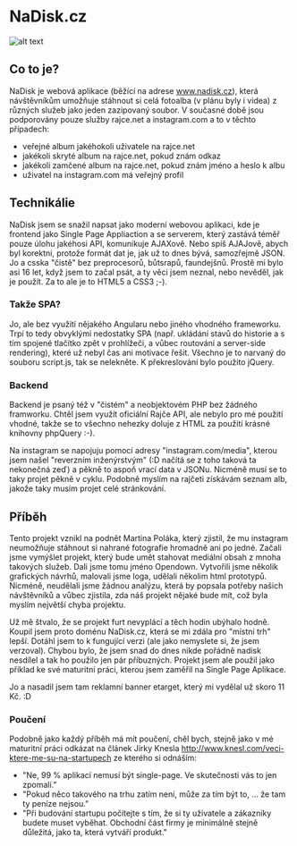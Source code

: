 # NaDisk.cz

![alt text](http://g.recordit.co/VaicIPFUyt.gif "Jak to funguje")

## Co to je?

NaDisk je webová aplikace (běžící na adrese www.nadisk.cz), která návštěvníkům
umožňuje stáhnout si celá fotoalba (v plánu byly i videa) z různých služeb jako
jeden zazipovaný soubor. V současné době jsou podporovány pouze služby
rajce.net a instagram.com a to v těchto případech:
- veřejné album jakéhokoli uživatele na rajce.net
- jakékoli skryté album na rajce.net, pokud znám odkaz
- jakékoli zamčené album na rajce.net, pokud znám jméno a heslo k albu
- uživatel na instagram.com má veřejný profil

## Technikálie
NaDisk jsem se snažil napsat jako moderní webovou aplikaci, kde je frontend jako
Single Page Appliaction a se serverem, který zastává téměř pouze úlohu jakéhosi
API, komunikuje AJAXově. Nebo spíš AJAJově, abych byl korektní, protože formát dat
je, jak už to dnes bývá, samozřejmě JSON. Jo a csska "čistě" bez preprocesorů,
bůtsrapů, faundejšnů. Prostě mi bylo asi 16 let, když jsem to začal psát, a ty
věci jsem neznal, nebo nevěděl, jak je použít. Za to ale je to HTML5 a CSS3 ;-).

### Takže SPA?
Jo, ale bez využití nějakého Angularu nebo jiného vhodného frameworku. Trpí to
tedy obvyklými nedostatky SPA (např. ukládání stavů do historie a s tím spojené
  tlačítko zpět v prohlížeči, a vůbec routování a server-side rendering),
  které už nebyl čas ani motivace řešit. Všechno je to narvaný do souboru
  script.js, tak se nelekněte. K překreslování bylo použito jQuery.

### Backend
Backend je psaný též v "čistém" a neobjektovém PHP bez žádného framworku.
Chtěl jsem využít oficiální Rajče API, ale nebylo pro mé použití vhodné,
takže se to všechno nehezky doluje z HTML za použití krásné knihovny
 phpQuery :-).

Na instagram se napojuju pomocí adresy "instagram.com/media", kterou jsem našel
"reverzním inženýrstvým" (:D načítá se z toho taková ta nekonečná zeď) a pěkně
to aspoň vrací data v JSONu. Nicméně musí se to taky projet pěkně v cyklu. Podobně
myslím na rajčeti získávám seznam alb, jakože taky musím projet celé stránkování.

## Příběh
Tento projekt vznikl na podnět Martina Poláka, který zjistil, že mu instagram
neumožňuje stáhnout si nahrané fotografie hromadně ani po jedné. Začali jsme
vymýšlet projekt, který bude umět stahovat mediální obsah z mnoha takových služeb.
Dali jsme tomu jméno Opendown. Vytvořili jsme několik grafických návrhů, malovali
jsme loga, udělali několim html prototypů. Nicméně, neudělali jsme žádnou analýzu,
která by popsala potřeby našich návštěvníků a vůbec zjistila, zda náš projekt
nějaké bude mít, což byla myslím největší chyba projektu.

Už mě štvalo, že se projekt furt nevyplácí a těch hodin ubýhalo hodně. Koupil
jsem proto doménu NaDisk.cz, která se mi zdála pro "místní trh" lepší. Dotáhl
jsem to k fungující verzi (ale jako nemyslete si, že jsem verzoval). Chybou bylo,
že jsem snad do dnes nikde pořádně nadisk nesdílel a tak ho použilo jen pár
příbuzných. Projekt jsem ale použil jako příklad ke své maturitní práci, kterou
jsem zaměřil na Single Page Aplikace.

Jo a nasadil jsem tam reklamní banner etarget, který mi vydělal už skoro 11 Kč. :D

### Poučení
Podobně jako každý příběh má mít poučení, chěl bych, stejně jako v mé maturitní
práci odkázat na článek Jirky Knesla http://www.knesl.com/veci-ktere-me-su-na-startupech ze kterého si odnáším:
- "Ne, 99 % aplikací nemusí být single-page. Ve skutečnosti vás to jen zpomalí."
- "Pokud něco takového na trhu zatím není, může za tím být to, ... že tam ty peníze nejsou."
- "Při budování startupu počítejte s tím, že si ty uživatele a zákazníky budete muset vyběhat. Obchodní část firmy je minimálně stejně důležitá, jako ta, která vytváří produkt."
